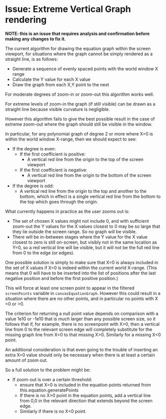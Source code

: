 # Issue: Extreme Vertical Graph rendering

**NOTE: this is an issue that requires analysis and confirmation before making any changes to fix it.**

The current algorithm for drawing the equation graph within the screen viewport, for situations
where the graph cannot be simply rendered as a straight line, is as follows:

* Generate a sequence of evenly spaced points with the world window X range
* Calculate the Y value for each X value
* Draw the graph from each X,Y point to the next

For moderate degrees of zoom-in or zoom-out this algorithm works well.

For extreme levels of zoom-in the graph (if still visible) can be drawn as a straight line
because visible curvature is negligible.

However this algorithm fails to give the best possible result in the case of extreme zoom-out
where the graph should still be visible in the window.

In particular, for any polynomial graph of degree 2 or more where X=0 is within the world window
X-range, then we should expect to see:

* If the degree is even:
  * If the first coefficient is positive:
    * A vertical red line from the origin to the top of the screen viewport
  * If the first coefficient is negative:
    * A vertical red line from the origin to the bottom of the screen viewport
* If the degree is odd:
  * A vertical red line from the origin to the top and another to the bottom, 
    which in effect is a single vertical red line from the bottom to the top 
    which goes through the origin.
    
What currently happens in practice as the user zooms out is:

* The set of chosen X values might not include 0, and with sufficient zoom-out the
  Y values for the X values closest to 0 may be so large that they lie outside the screen range.
  So no graph will be visible.
* There will be in-between stages where the Y value for the X value closest to zero is still
  on-screen, but visibly not in the same location as Y=0, so a red vertical line will be visible,
  but it will not be the full red line from 0 to the edge (or edges).
  
One possible solution is simply to make sure that X=0 is always included in the set of X values
if X=0 is indeed within the current world X-range. (This means that 0 will have to be inserted
into the list of positions after the last negative position and before the first positive position.)

This will force at least one screen point to appear in the filtered `screenPoints` variable
in `canvasEquationGraph`. However this could result in a situation where there are no 
other points, and in particular no points with X <0 or >0.

The criterion for returning a null point value depends on comparison with a value 1e10 or -1e10
that is *much* larger than any possible screen size, so it follows that if, for example, 
there is no screenpoint with X>0, then a vertical line from 0 to the relevant screen edge
will completely substitute for the missing graph line from X=0 to that missing X>0.
Similarly for a missing X<0 point.

An additional consideration is that even going to the trouble of inserting an extra X=0 value
should only be necessary when there is at least a certain amount of zoom out.
    
So a full solution to the problem might be:

* If zoom-out is over a certain threshold:
    * ensure that X=0 is included in the equation points returned from this.equation.generatePoints
    * If there is no X>0 point in the equation points, add a vertical line from 0,0 in the 
      relevant direction that extends beyond the screen edge.
    * Similarly if there is no X<0 point.
